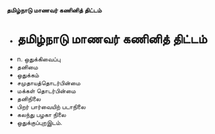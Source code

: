 **தமிழ்நாடு மாணவர் கணினித் திட்டம்**
- # தமிழ்நாடு மாணவர் கணினித் திட்டம்
- n. ஒதுக்கிவைப்பு
- தனிமை
- ஒதுக்கம்
- சமுதாயத்தொடர்பின்மை
- மக்கள் தொடர்பின்மை
- தனிநிலை
- பிறர் பார்வையிற் படாநிலை
- கலந்து பழகா நிலை
- ஒதுக்குப்புறஇடம்.

